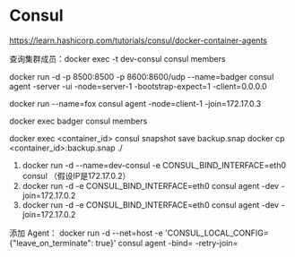 # Consul

https://learn.hashicorp.com/tutorials/consul/docker-container-agents


查询集群成员：docker exec -t dev-consul consul members

docker run -d -p 8500:8500 -p 8600:8600/udp --name=badger consul agent -server -ui -node=server-1 -bootstrap-expect=1 -client=0.0.0.0


docker run --name=fox consul agent -node=client-1 -join=172.17.0.3

docker exec badger consul members

docker exec <container_id> consul snapshot save backup.snap
docker cp <container_id>:backup.snap ./

1. docker run -d --name=dev-consul -e CONSUL_BIND_INTERFACE=eth0 consul  （假设IP是172.17.0.2）
2. docker run -d -e CONSUL_BIND_INTERFACE=eth0 consul agent -dev -join=172.17.0.2
3. docker run -d -e CONSUL_BIND_INTERFACE=eth0 consul agent -dev -join=172.17.0.2

添加 Agent：
docker run -d --net=host -e 'CONSUL_LOCAL_CONFIG={"leave_on_terminate": true}' consul agent -bind=<external ip> -retry-join=<root agent ip>